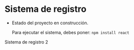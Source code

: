 <h1> Sistema de registro </h1>

- Estado del proyecto en construcción.

  Para ejecutar el sistema, debes poner:
  ```npm install react```

Sistema de registro 2
